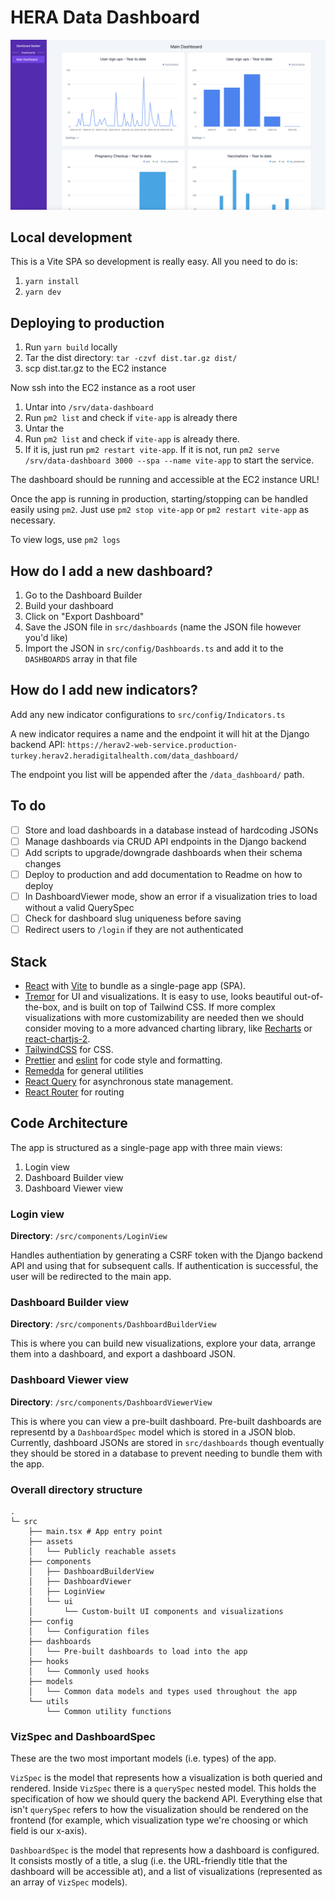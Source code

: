 # HERA Data Dashboard

![Screenshot](screenshot.png)

## Local development

This is a Vite SPA so development is really easy. All you need to do is:

1. `yarn install`
2. `yarn dev`

## Deploying to production

1. Run `yarn build` locally
2. Tar the dist directory: `tar -czvf dist.tar.gz dist/`
3. scp dist.tar.gz to the EC2 instance

Now ssh into the EC2 instance as a root user

1. Untar into `/srv/data-dashboard`
2. Run `pm2 list` and check if `vite-app` is already there
3. Untar the
4. Run `pm2 list` and check if `vite-app` is already there.
5. If it is, just run `pm2 restart vite-app`. If it is not, run `pm2 serve /srv/data-dashboard 3000 --spa --name vite-app` to start the service.

The dashboard should be running and accessible at the EC2 instance URL!

Once the app is running in production, starting/stopping can be handled easily using `pm2`. Just use `pm2 stop vite-app` or `pm2 restart vite-app` as necessary.

To view logs, use `pm2 logs`

## How do I add a new dashboard?

1. Go to the Dashboard Builder
2. Build your dashboard
3. Click on "Export Dashboard"
4. Save the JSON file in `src/dashboards` (name the JSON file however you'd like)
5. Import the JSON in `src/config/Dashboards.ts` and add it to the `DASHBOARDS` array in that file

## How do I add new indicators?

Add any new indicator configurations to `src/config/Indicators.ts`

A new indicator requires a name and the endpoint it will hit at the Django backend API: `https://herav2-web-service.production-turkey.herav2.heradigitalhealth.com/data_dashboard/`

The endpoint you list will be appended after the `/data_dashboard/` path.

## To do

- [ ] Store and load dashboards in a database instead of hardcoding JSONs
- [ ] Manage dashboards via CRUD API endpoints in the Django backend
- [ ] Add scripts to upgrade/downgrade dashboards when their schema changes
- [ ] Deploy to production and add documentation to Readme on how to deploy
- [ ] In DashboardViewer mode, show an error if a visualization tries to load without a valid QuerySpec
- [ ] Check for dashboard slug uniqueness before saving
- [ ] Redirect users to `/login` if they are not authenticated

## Stack

- [React](https://legacy.reactjs.org/) with [Vite](https://vitejs.dev/) to bundle as a single-page app (SPA).
- [Tremor](https://www.tremor.so/) for UI and visualizations. It is easy to use, looks beautiful out-of-the-box, and is built on top of Tailwind CSS. If more complex visualizations with more customizability are needed then we should consider moving to a more advanced charting library, like [Recharts](https://recharts.org/en-US) or [react-chartjs-2](https://react-chartjs-2.js.org/).
- [TailwindCSS](https://tailwindcss.com/) for CSS.
- [Prettier](https://prettier.io/) and [eslint](https://eslint.org/) for code style and formatting.
- [Remedda](https://remedajs.com/) for general utilities
- [React Query](https://tanstack.com/query/latest) for asynchronous state management.
- [React Router](https://reactrouter.com/en/main) for routing

## Code Architecture

The app is structured as a single-page app with three main views:

1. Login view
2. Dashboard Builder view
3. Dashboard Viewer view

### Login view

**Directory**: `/src/components/LoginView`

Handles authentiation by generating a CSRF token with the Django backend API and using that for subsequent calls. If authentication is successful, the user will be redirected to the main app.

### Dashboard Builder view

**Directory**: `/src/components/DashboardBuilderView`

This is where you can build new visualizations, explore your data, arrange them into a dashboard, and export a dashboard JSON.

### Dashboard Viewer view

**Directory**: `/src/components/DashboardViewerView`

This is where you can view a pre-built dashboard. Pre-built dashboards are representd by a `DashboardSpec` model which is stored in a JSON blob. Currently, dashboard JSONs are stored in `src/dashboards` though eventually they should be stored in a database to prevent needing to bundle them with the app.

### Overall directory structure

```
.
└─ src
    ├── main.tsx # App entry point
    ├── assets
    │   └── Publicly reachable assets
    ├── components
    │   ├── DashboardBuilderView
    │   ├── DashboardViewer
    │   ├── LoginView
    │   └── ui
    │       └── Custom-built UI components and visualizations
    ├── config
    │   └── Configuration files
    ├── dashboards
    │   └── Pre-built dashboards to load into the app
    ├── hooks
    │   └── Commonly used hooks
    ├── models
    │   └── Common data models and types used throughout the app
    └── utils
        └── Common utility functions
```

### VizSpec and DashboardSpec

These are the two most important models (i.e. types) of the app.

`VizSpec` is the model that represents how a visualization is both queried and rendered. Inside `VizSpec` there is a `querySpec` nested model. This holds the specification of how we should query the backend API. Everything else that isn't `querySpec` refers to how the visualization should be rendered on the frontend (for example, which visualization type we're choosing or which field is our x-axis).

`DashboardSpec` is the model that represents how a dashboard is configured. It consists mostly of a title, a slug (i.e. the URL-friendly title that the dashboard will be accessible at), and a list of visualizations (represented as an array of `VizSpec` models).
